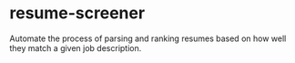 # resume-screener
Automate the process of parsing and ranking resumes based on how well they match a given job description.
